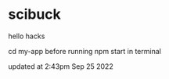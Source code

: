 # scibuck
hello hacks

cd my-app before running npm start in terminal

updated at 2:43pm Sep 25 2022
